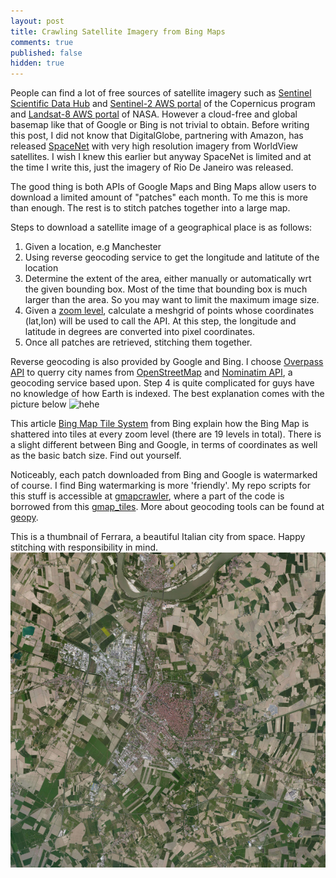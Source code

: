 ```yaml
---
layout: post
title: Crawling Satellite Imagery from Bing Maps
comments: true
published: false
hidden: true
---
```



People can find a lot of free sources of satellite imagery such as [Sentinel Scientific Data Hub](https://scihub.copernicus.eu/) 
and [Sentinel-2 AWS portal](http://sentinel-pds.s3-website.eu-central-1.amazonaws.com/) of the Copernicus program
and [Landsat-8 AWS portal](https://aws.amazon.com/public-data-sets/landsat/) of NASA. However a cloud-free and global basemap 
like that of Google or Bing is not trivial to obtain. Before writing this post, I did not know that DigitalGlobe, 
partnering with Amazon, has released [SpaceNet](https://aws.amazon.com/public-data-sets/spacenet/) with very high
resolution imagery from WorldView satellites. I wish I knew this earlier but anyway SpaceNet is limited and at the time 
I write this, just the imagery of Rio De Janeiro was released.

The good thing is both APIs of Google Maps and Bing Maps allow users to download a limited amount of "patches" each month.
To me this is more than enough. The rest is to stitch patches together into a large map. 

Steps to download a satellite image of a geographical place is as follows:
1. Given a location, e.g Manchester
2. Using reverse geocoding service to get the longitude and latitute of the location
3. Determine the extent of the area, either manually or automatically wrt the given bounding box. Most of the time that 
bounding box is much larger than the area. So you may want to limit the maximum image size.
4. Given a [zoom level](), calculate a meshgrid of points whose coordinates (lat,lon) will be used to call the API. At this step,
the longitude and latitude in degrees are converted into pixel coordinates. 
5. Once all patches are retrieved, stitching them together.

Reverse geocoding is also provided by Google and Bing. I choose [Overpass API](http://wiki.openstreetmap.org/wiki/Overpass_API) to 
querry city names from [OpenStreetMap](https://www.openstreetmap.org/) and [Nominatim API](http://wiki.openstreetmap.org/wiki/Nominatim), a geocoding service based upon.
Step 4 is quite complicated for guys have no knowledge of how Earth is indexed.
The best explanation comes with the picture below
![hehe](http://www.learner.org/jnorth/images/graphics/mclass/Lat_Long.gif) 

This article [Bing Map Tile System](https://msdn.microsoft.com/en-us/library/bb259689.aspx) from Bing explain how the Bing Map 
is shattered into tiles at every zoom level (there are 19 levels in total). There is a slight different between Bing and Google, 
in terms of coordinates as well as the basic batch size. Find out yourself.

Noticeably, each patch downloaded from Bing and Google is watermarked of course. I find Bing watermarking is more 'friendly'.
My repo scripts for this stuff is accessible at [gmapcrawler](https://github.com/vodp/mapcrawler), where a part of the 
code is borrowed from this [gmap_tiles](https://github.com/nst/gmap_tiles). More about geocoding tools can be found 
at [geopy](https://github.com/geopy/geopy).

This is a thumbnail of Ferrara, a beautiful Italian city from space. Happy stitching with responsibility in mind.
![Ferrara](assets/map_Ferrara_z15.jpg)

